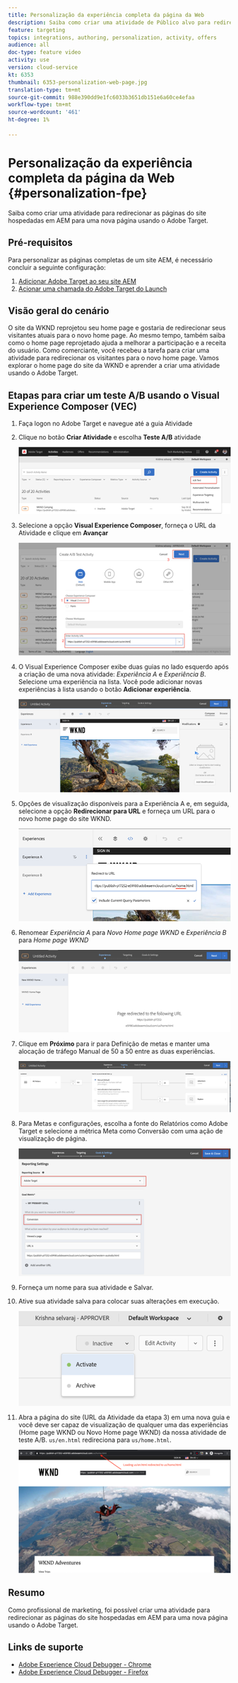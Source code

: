 ```yaml
---
title: Personalização da experiência completa da página da Web
description: Saiba como criar uma atividade de Público alvo para redirecionar suas páginas AEM do site para novas páginas usando o Adobe Target.
feature: targeting
topics: integrations, authoring, personalization, activity, offers
audience: all
doc-type: feature video
activity: use
version: cloud-service
kt: 6353
thumbnail: 6353-personalization-web-page.jpg
translation-type: tm+mt
source-git-commit: 988e390dd9e1fc6033b3651db151e6a60ce4efaa
workflow-type: tm+mt
source-wordcount: '461'
ht-degree: 1%

---
```



# Personalização da experiência completa da página da Web {#personalization-fpe}

Saiba como criar uma atividade para redirecionar as páginas do site hospedadas em AEM para uma nova página usando o Adobe Target.

## Pré-requisitos

Para personalizar as páginas completas de um site AEM, é necessário concluir a seguinte configuração:

1. [Adicionar Adobe Target ao seu site AEM](./add-target-launch-extension.md)
1. [Acionar uma chamada do Adobe Target do Launch](./load-and-fire-target.md)

## Visão geral do cenário

O site da WKND reprojetou seu home page e gostaria de redirecionar seus visitantes atuais para o novo home page. Ao mesmo tempo, também saiba como o home page reprojetado ajuda a melhorar a participação e a receita do usuário. Como comerciante, você recebeu a tarefa para criar uma atividade para redirecionar os visitantes para o novo home page. Vamos explorar o home page do site da WKND e aprender a criar uma atividade usando o Adobe Target.

## Etapas para criar um teste A/B usando o Visual Experience Composer (VEC)

1. Faça logon no Adobe Target e navegue até a guia Atividade
1. Clique no botão **Criar Atividade** e escolha **Teste A/B** atividade

   ![Atividade A/B](assets/ab-target-activity.png)

1. Selecione a opção **Visual Experience Composer**, forneça o URL da Atividade e clique em **Avançar**

   ![URL de atividade](assets/ab-test-url.png)

1. O Visual Experience Composer exibe duas guias no lado esquerdo após a criação de uma nova atividade: *Experiência A* e *Experiência B*. Selecione uma experiência na lista. Você pode adicionar novas experiências à lista usando o botão **Adicionar experiência**.

   ![Opções de experiência](assets/experience-options.png)

1. Opções de visualização disponíveis para a Experiência A e, em seguida, selecione a opção **Redirecionar para URL** e forneça um URL para o novo home page do site WKND.

   ![URI de redirecionamento](assets/redirect-url.png)

1. Renomear *Experiência A* para *Novo Home page WKND* e *Experiência B* para *Home page WKND*

   ![Aventuras](assets/new-experiences.png)

1. Clique em **Próximo** para ir para Definição de metas e manter uma alocação de tráfego Manual de 50 a 50 entre as duas experiências.

   ![Direcionar](assets/targeting.png)

1. Para Metas e configurações, escolha a fonte do Relatórios como Adobe Target e selecione a métrica Meta como Conversão com uma ação de visualização de página.

   ![Metas](assets/goals.png)

1. Forneça um nome para sua atividade e Salvar.
1. Ative sua atividade salva para colocar suas alterações em execução.

   ![Metas](assets/activate.png)

1. Abra a página do site (URL da Atividade da etapa 3) em uma nova guia e você deve ser capaz de visualização de qualquer uma das experiências (Home page WKND ou Novo Home page WKND) da nossa atividade de teste A/B. `us/en.html` redireciona para  `us/home.html`.

   ![Metas](assets/redirect-test.png)

## Resumo

Como profissional de marketing, foi possível criar uma atividade para redirecionar as páginas do site hospedadas em AEM para uma nova página usando o Adobe Target.

## Links de suporte

* [Adobe Experience Cloud Debugger - Chrome](https://chrome.google.com/webstore/detail/adobe-experience-cloud-de/ocdmogmohccmeicdhlhhgepeaijenapj)
* [Adobe Experience Cloud Debugger - Firefox](https://addons.mozilla.org/en-US/firefox/addon/adobe-experience-platform-dbg/)

